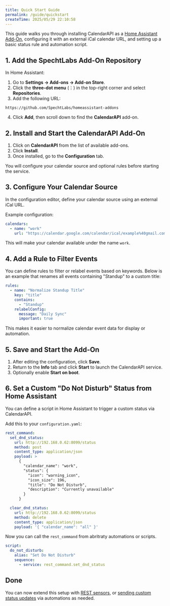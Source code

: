```yaml
---
title: Quick Start Guide
permalink: /guide/quickstart
createTime: 2025/05/29 22:10:58
---
```


This guide walks you through installing CalendarAPI as a [Home Assistant Add-On](../config/home_assistant.md), configuring it with an external iCal calendar URL, and setting up a basic status rule and automation script.

## 1. Add the SpechtLabs Add-On Repository

In Home Assistant:

1. Go to **Settings → Add-ons → Add-on Store**.
2. Click the **three-dot menu** (⋮) in the top-right corner and select **Repositories**.
3. Add the following URL:

```plaintext
https://github.com/SpechtLabs/homeassistant-addons
```

4. Click **Add**, then scroll down to find the **CalendarAPI** add-on.

<!-- Screenshot Placeholder: Add-on repository added -->

## 2. Install and Start the CalendarAPI Add-On

1. Click on **CalendarAPI** from the list of available add-ons.
2. Click **Install**.
3. Once installed, go to the **Configuration** tab.

You will configure your calendar source and optional rules before starting the service.

<!-- Screenshot Placeholder: Add-on configuration screen -->

## 3. Configure Your Calendar Source

In the configuration editor, define your calendar source using an external iCal URL.

Example configuration:

```yaml
calendars:
  - name: "work"
    url: "https://calendar.google.com/calendar/ical/example%40gmail.com/private-abcdefg/basic.ics"
```

This will make your calendar available under the name `work`.

## 4. Add a Rule to Filter Events

You can define rules to filter or relabel events based on keywords. Below is an example that renames all events containing "Standup" to a custom title:

```yaml
rules:
  - name: "Normalize Standup Title"
    key: "title"
    contains:
      - "Standup"
    relabelConfig:
      message: "Daily Sync"
      important: true

```

This makes it easier to normalize calendar event data for display or automation.

## 5. Save and Start the Add-On

1. After editing the configuration, click **Save**.
2. Return to the **Info** tab and click **Start** to launch the CalendarAPI service.
3. Optionally enable **Start on boot**.

<!-- Screenshot Placeholder: Add-on started and running -->

## 6. Set a Custom "Do Not Disturb" Status from Home Assistant

You can define a script in Home Assistant to trigger a custom status via CalendarAPI.

Add this to your `configuration.yaml`:

```yaml
rest_command:
  set_dnd_status:
    url: http://192.168.0.62:8099/status
    method: post
    content_type: application/json
    payload: >
      {
        "calendar_name": "work",
        "status": {
          "icon": "warning_icon",
          "icon_size": 196,
          "title": "Do Not Disturb",
          "description": "Currently unavailable"
        }
      }

  clear_dnd_status:
    url: http://192.168.0.62:8099/status
    method: delete
    content_type: application/json
    payload: '{ "calendar_name": "all" }'
```

Now you can call the `rest_command` from abritraty automations or scripts.

```yaml
script:
  do_not_disturb:
    alias: "Set Do Not Disturb"
    sequence:
      - service: rest_command.set_dnd_status
```

## Done

You can now extend this setup with [REST sensors](../config/home_assistant.md#sensor-configuration), or [sending custom status updates](../config/home_assistant.md#sending-custom-status-updates) via automations as needed.
